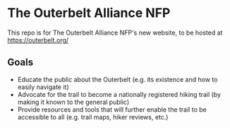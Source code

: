 # The Outerbelt Alliance NFP
This repo is for The Outerbelt Alliance NFP's new website, to be hosted at https://outerbelt.org/

## Goals
* Educate the public about the Outerbelt (e.g. its existence and how to easily navigate it)
* Advocate for the trail to become a nationally registered hiking trail (by making it known to the general public)
* Provide resources and tools that will further enable the trail to be accessible to all (e.g. trail maps, hiker reviews, etc.)
